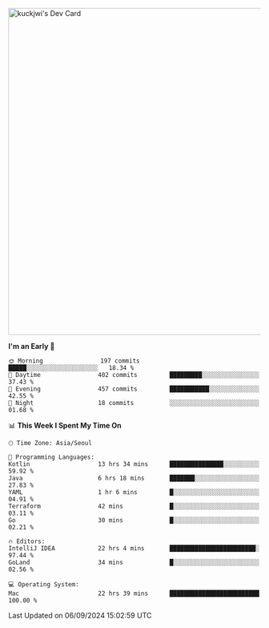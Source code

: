 <a href="https://app.daily.dev/kuckhwancho"><img src="https://api.daily.dev/devcards/v2/efef39c8028947428b3c0b486b9cd9b6.png?r=iz2&type=wide" width="652" alt="kuckjwi's Dev Card"/></a>

<!--START_SECTION:waka-->
**I'm an Early 🐤** 

```text
🌞 Morning                197 commits         █████░░░░░░░░░░░░░░░░░░░░   18.34 % 
🌆 Daytime                402 commits         █████████░░░░░░░░░░░░░░░░   37.43 % 
🌃 Evening                457 commits         ███████████░░░░░░░░░░░░░░   42.55 % 
🌙 Night                  18 commits          ░░░░░░░░░░░░░░░░░░░░░░░░░   01.68 % 
```


📊 **This Week I Spent My Time On** 

```text
🕑︎ Time Zone: Asia/Seoul

💬 Programming Languages: 
Kotlin                   13 hrs 34 mins      ███████████████░░░░░░░░░░   59.92 % 
Java                     6 hrs 18 mins       ███████░░░░░░░░░░░░░░░░░░   27.83 % 
YAML                     1 hr 6 mins         █░░░░░░░░░░░░░░░░░░░░░░░░   04.91 % 
Terraform                42 mins             █░░░░░░░░░░░░░░░░░░░░░░░░   03.11 % 
Go                       30 mins             █░░░░░░░░░░░░░░░░░░░░░░░░   02.21 % 

🔥 Editors: 
IntelliJ IDEA            22 hrs 4 mins       ████████████████████████░   97.44 % 
GoLand                   34 mins             █░░░░░░░░░░░░░░░░░░░░░░░░   02.56 % 

💻 Operating System: 
Mac                      22 hrs 39 mins      █████████████████████████   100.00 % 
```


 Last Updated on 06/09/2024 15:02:59 UTC
<!--END_SECTION:waka-->
